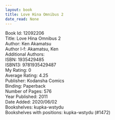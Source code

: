 ```yaml
---
layout: book
title: Love Hina Omnibus 2
date_read: None
---
```


Book Id: 12092206<br />
Title: Love Hina Omnibus 2<br />
Author: Ken Akamatsu<br />
Author l-f: Akamatsu, Ken<br />
Additional Authors: <br />
ISBN: 1935429485<br />
ISBN13: 9781935429487<br />
My Rating: 0<br />
Average Rating: 4.25<br />
Publisher: Kodansha Comics<br />
Binding: Paperback<br />
Number of Pages: 576<br />
Year Published: 2011<br />
Date Added: 2020/06/02<br />
Bookshelves: kupka-wstydu<br />
Bookshelves with positions: kupka-wstydu (#1472)<br />

